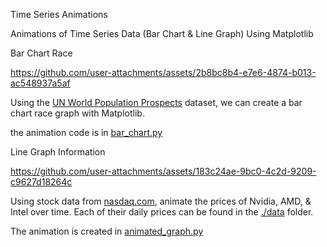 Time Series Animations

Animations of Time Series Data (Bar Chart &amp; Line Graph) Using Matplotlib


Bar Chart Race

https://github.com/user-attachments/assets/2b8bc8b4-e7e6-4874-b013-ac548937a5af


Using the [UN World Population Prospects](https://population.un.org/wpp/Download/Standard/MostUsed) dataset, we can create a bar chart race graph with Matplotlib.

the animation code is in [bar_chart.py](https://github.com/jangamvivek/time-series-animations/blob/main/population_bar_chart.py)


Line Graph Information

https://github.com/user-attachments/assets/183c24ae-9bc0-4c2d-9209-c9627d18264c

Using stock data from [nasdaq.com](https://www.nasdaq.com/market-activity/stocks/nvda/historical), animate the prices of Nvidia, AMD, & Intel over time. Each of their daily prices can be found in the [./data](https://github.com/jangamvivek/time-series-animations/tree/main/data) folder.

The animation is created in [animated_graph.py]((https://github.com/jangamvivek/time-series-animations/blob/main/animated_graph.py))


